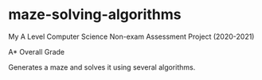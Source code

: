 # maze-solving-algorithms

My A Level Computer Science Non-exam Assessment Project (2020-2021)

A* Overall Grade

Generates a maze and solves it using several algorithms.
